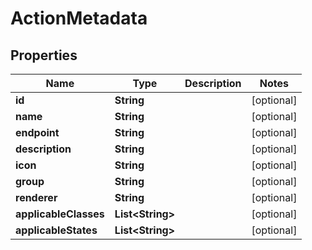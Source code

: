 

# ActionMetadata

## Properties

Name | Type | Description | Notes
------------ | ------------- | ------------- | -------------
**id** | **String** |  |  [optional]
**name** | **String** |  |  [optional]
**endpoint** | **String** |  |  [optional]
**description** | **String** |  |  [optional]
**icon** | **String** |  |  [optional]
**group** | **String** |  |  [optional]
**renderer** | **String** |  |  [optional]
**applicableClasses** | **List&lt;String&gt;** |  |  [optional]
**applicableStates** | **List&lt;String&gt;** |  |  [optional]




